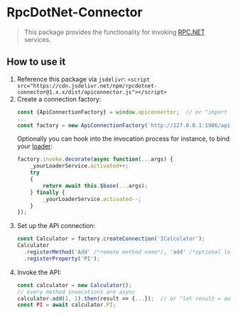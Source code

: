 # RpcDotNet-Connector
> This package provides the functionality for invoking [RPC.NET](https://github.com/Sholtee/rpc ) services.

## How to use it
1. Reference this package via `jsdelivr`: `<script src="https://cdn.jsdelivr.net/npm/rpcdotnet-connector@1.x.x/dist/apiconnector.js"></script>`
2. Create a connection factory:
   ```js
   const {ApiConnectionFactory} = window.apiconnector;  // or "import {ApiConnectionFactory} from 'rpcdotnet-connector'" 
   ...
   const factory = new ApiConnectionFactory('http://127.0.0.1:1986/api/');
   ```
   Optionally you can hook into the invocation process for instance, to bind your [loader](https://loading.io/css/ ):
   ```js
   factory.invoke.decorate(async function(...args) {
       _yourLoaderService.activated++;
       try
       {
           return await this.$base(...args);
       } finally {
           _yourLoaderService.activated--;
       }
   });
   ```
3. Set up the API connection:
   ```js
   const Calculator = factory.createConnection('ICalculator');
   Calculator
     .registerMethod('Add' /*remote method name*/, 'add' /*optional local alias*/)
     .registerProperty('PI');
   ```
4. Invoke the API:
   ```js
   const calculator = new Calculator();
   // every method invocations are async
   calculator.add(1, 1).then(result => {...});  // or "let result = await calculator.add(1, 1);"
   const PI = await calculator.PI;
   ```
